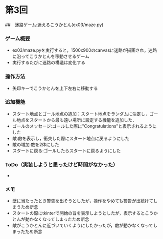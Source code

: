 # 第3回
##　迷路ゲーム:迷えるこうかとん(ex03/maze.py)
### ゲーム概要
- ex03/maze.pyを実行すると，1500x900のcanvasに迷路が描画され，迷路に沿ってこうかとんを移動させるゲーム
- 実行するたびに迷路の構造は変化する

### 操作方法
- 矢印キーでこうかとんを上下左右に移動する

### 追加機能
- スタート地点とゴール地点の追加：スタート地点をランダムに決定し，ゴール地点をスタートから最も遠い場所に設定する機能を追加した．
- ゴールのメッセージ:ゴールした際に"Congratulations"と表示されるようにした
- 敵:敵を表示し，衝突した際にスタート地点に戻るようにした
- 敵の増加:敵を2体にした
- スタートに戻る:ゴールしたらスタートに戻るようにした
### ToDo（実装しようと思ったけど時間がなかった）
- 

### メモ
- 壁に当たったとき警告を出そうとしたが，操作をやめても警告が出続けてしまうため断念
- スタートの際にtkinterで開始の旨を表示しようとしたが，表示するとこうかとんが動かなくなってしまったため断念
- 敵がこうかとんに近づいていくようにしたかったが，敵が動かなくなってしまったため断念